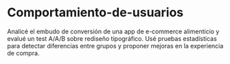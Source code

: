 # Comportamiento-de-usuarios
Analicé el embudo de conversión de una app de e-commerce alimenticio y evalué un test A/A/B sobre rediseño tipográfico. Usé pruebas estadísticas para detectar diferencias entre grupos y proponer mejoras en la experiencia de compra.
